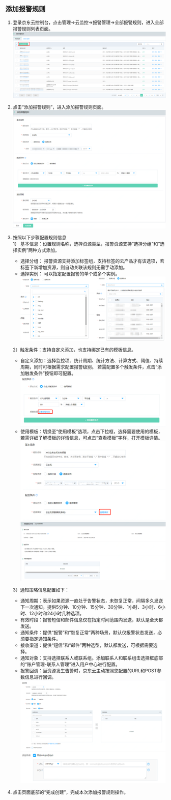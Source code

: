 ## 添加报警规则  
1.	登录京东云控制台，点击管理->云监控->报警管理->全部报警规则，进入全部报警规则列表页面。  
![云主机监控](../../../../image/Cloud-Monitor/8-qbbj.png)  

2. 点击“添加报警规则”，进入添加报警规则页面。  
![设置报警规则](../../../../image/Cloud-Monitor/3-szbj.png)  

3. 按照以下步骤配置规则信息  
   1）	基本信息：设置规则名称，选择资源类型，报警资源支持“选择分组”和“选择实例”两种方式添加。  
   - 选择分组： 报警资源支持添加标签组，支持标签的云产品才有该选项，若标签下新增加资源，则自动关联该规则无需手动添加。  
   - 选择实例： 可以指定配置报警的单个或多个实例。  
   ![设置报警规则1](../../../../image/Cloud-Monitor/3-szbj-zy.png)  
   
   2）触发条件：支持自定义添加，也支持绑定已有的模板信息。  
   - 自定义添加：选择监控项、统计周期、统计方法、计算方式、阈值、持续周期，同时可根据需求配置报警级别。 若需配置多个触发条件，点击“添加触发条件”按钮即可配置。  
   ![设置报警规则2](../../../../image/Cloud-Monitor/4-zdytj.png)  
   - 使用模板：切换至“使用模板”选项，点击下拉框，选择需要使用的模板，若需详细了解模板的详情信息，可点击“查看模板”字样，打开模板详情。  
   ![设置报警规则3](../../../../image/Cloud-Monitor/5-symb.png)  
   ![查看模板详情](../../../../image/Cloud-Monitor/9-mb-xq.png)    
   
   3）通知策略信息配置如下：  
   - 通知周期：表示如果资源一直处于告警状态，未恢复正常，间隔多久发送下一次通知。提供5分钟、10分钟、15分钟、30分钟、1小时、3小时、6小时、12小时和24小时几种选项。  
   - 有效时段：报警短信和邮件信息仅在指定时间范围内发送，默认是全天都发送。  
   - 通知条件：提供“报警”和“恢复正常”两种场景，默认仅报警状态发送，必须要指定通知条件。  
   - 接收渠道：提供“短信”和“邮件”两种选型，默认都发送，可根据需要选择。  
   - 通知对象：支持选择联系人或联系组。添加联系人和联系组击选择框底部的“账户管理-联系人管理”进入用户中心进行配置。  
   - 报警回调：当资源发生告警时，京东云主动按照您配置的URL和POST参数信息进行回调。  
   ![通知策略1](../../../../image/Cloud-Monitor/6-tzcl.png)  
   ![通知策略2](../../../../image/Cloud-Monitor/6-tzcl-hd.png)  
 4.	点击页面底部的“完成创建”，完成本次添加报警规则操作。  
  
